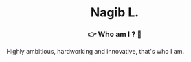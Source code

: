 <h1 align="center">Nagib L.</h1>
<h3 align="center">👉 Who am I ? 🤏</h3>
<p>Highly ambitious, hardworking and innovative, that's who I am.</p>
<!-- <img src="https://img.shields.io/badge/GIT-E44C30?style=for-the-badge&logo=git&logoColor=white"/> -->
